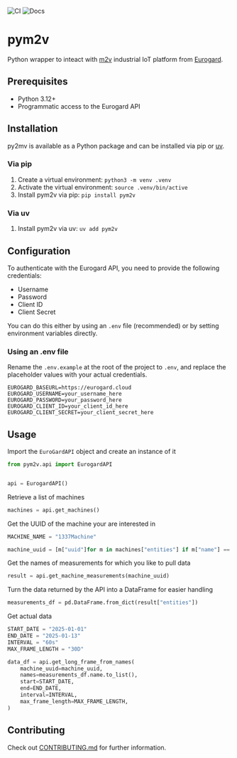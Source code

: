 ![CI](https://github.com/bytecaretech/pym2v/actions/workflows/ci.yml/badge.svg)
![Docs](https://github.com/bytecaretech/pym2v/actions/workflows/docs.yml/badge.svg)


# pym2v

Python wrapper to inteact with [m2v][1] industrial IoT platform from [Eurogard][2].

## Prerequisites

- Python 3.12+
- Programmatic access to the Eurogard API

## Installation

py2mv is available as a Python package and can be installed via pip or [uv][3].

### Via pip

1. Create a virtual environment: `python3 -m venv .venv`
1. Activate the virtual environment: `source .venv/bin/active`
1. Install pym2v via pip: `pip install pym2v`

### Via uv

1. Install pym2v via uv: `uv add pym2v`

## Configuration

To authenticate with the Eurogard API, you need to provide the following credentials:

- Username
- Password
- Client ID
- Client Secret

You can do this either by using an `.env` file (recommended) or by setting environment variables directly.

### Using an .env file

Rename the `.env.example` at the root of the project to `.env`, and replace the placeholder values with your actual credentials.

```
EUROGARD_BASEURL=https://eurogard.cloud
EUROGARD_USERNAME=your_username_here
EUROGARD_PASSWORD=your_password_here
EUROGARD_CLIENT_ID=your_client_id_here
EUROGARD_CLIENT_SECRET=your_client_secret_here
```

## Usage

Import the `EuroGardAPI` object and create an instance of it

```python
from pym2v.api import EurogardAPI


api = EurogardAPI()
```

Retrieve a list of machines

```python
machines = api.get_machines()
```

Get the UUID of the machine your are interested in

```python
MACHINE_NAME = "1337Machine"

machine_uuid = [m["uuid"]for m in machines["entities"] if m["name"] == MACHINE_NAME][0]
```

Get the names of measurements for which you like to pull data

```python
result = api.get_machine_measurements(machine_uuid)
```

Turn the data returned by the API into a DataFrame for easier handling

```python
measurements_df = pd.DataFrame.from_dict(result["entities"])
```

Get actual data

```python
START_DATE = "2025-01-01"
END_DATE = "2025-01-13"
INTERVAL = "60s"
MAX_FRAME_LENGTH = "30D"

data_df = api.get_long_frame_from_names(
    machine_uuid=machine_uuid,
    names=measurements_df.name.to_list(),
    start=START_DATE,
    end=END_DATE,
    interval=INTERVAL,
    max_frame_length=MAX_FRAME_LENGTH,
)
```

## Contributing

Check out [CONTRIBUTING.md](CONTRIBUTING.md) for further information.


[1]: https://eurogard.de
[2]: https://eurogard.de/software/m2v/
[3]: https://docs.astral.sh/uv/

